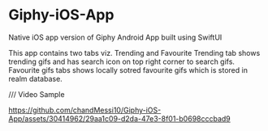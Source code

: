 # Giphy-iOS-App
Native iOS app version of Giphy Android App built using SwiftUI

This app contains two tabs viz. Trending and Favourite
Trending tab shows trending gifs and has search icon on top right corner to search gifs.
Favourite gifs tabs shows locally sotred favourite gifs which is stored in realm database.

/// Video Sample 

https://github.com/chandMessi10/Giphy-iOS-App/assets/30414962/29aa1c09-d2da-47e3-8f01-b0698cccbad9

